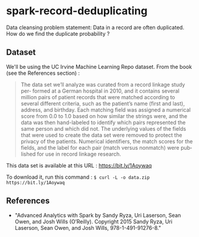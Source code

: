# spark-record-deduplicating
Data cleansing problem statement: Data in a record are often duplicated. How do we find the duplicate probability ?


## Dataset
We'll be using the UC Irvine Machine Learning Repo dataset. From the book (see the References section) :
> The data set we’ll analyze was curated from a record linkage study per‐
> formed at a German hospital in 2010, and it contains several million pairs of patient
> records that were matched according to several different criteria, such as the patient’s
> name (first and last), address, and birthday. Each matching field was assigned a
> numerical score from 0.0 to 1.0 based on how similar the strings were, and the data
> was then hand-labeled to identify which pairs represented the same person and
> which did not. The underlying values of the fields that were used to create the data set
> were removed to protect the privacy of the patients. Numerical identifiers, the match
> scores for the fields, and the label for each pair (match versus nonmatch) were pub‐
> lished for use in record linkage research.

This data set is available at this URL : https://bit.ly/1Aoywaq

To download it, run this command : `$ curl -L -o data.zip https://bit.ly/1Aoywaq`

## References
- "Advanced Analytics with Spark by Sandy Ryza, Uri Laserson, Sean Owen, and Josh Wills (O’Reilly). Copyright 2015 Sandy Ryza, Uri Laserson, Sean Owen, and Josh Wills, 978-1-491-91276-8."